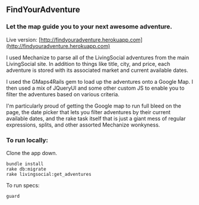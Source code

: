 ## FindYourAdventure
### Let the map guide you to your next awesome adventure.

Live version: [http://findyouradventure.herokuapp.com](http://findyouradventure.herokuapp.com)

I used Mechanize to parse all of the LivingSocial adventures from the main LivingSocial site. In addition to things like title, city, and price, each adventure is stored with its associated market and current available dates.

I used the GMaps4Rails gem to load up the adventures onto a Google Map. I then used a mix of JQueryUI and some other custom JS to enable you to filter the adventures based on various criteria. 

I'm particularly proud of getting the Google map to run full bleed on the page, the date picker that lets you filter adventures by their current available dates, and the rake task itself that is just a giant mess of regular expressions, splits, and other assorted Mechanize wonkyness.

### To run locally:

Clone the app down.

    bundle install
    rake db:migrate
    rake livingsocial:get_adventures
  
To run specs:

    guard

